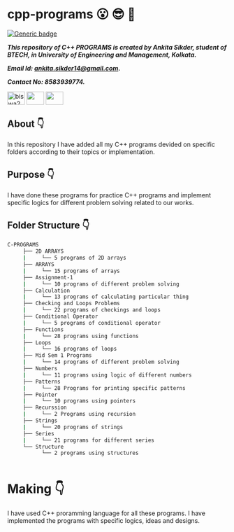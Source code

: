 # cpp-programs :open_mouth: :sunglasses: :facepunch:

[![Generic badge](https://img.shields.io/badge/C-programming-red)](https://shields.io/) 

***This repository of C++ PROGRAMS is created by Ankita Sikder, student of BTECH, in University of Engineering and Management, Kolkata.***

***Email Id: ankita.sikder14@gmail.com.***

***Contact No: 8583939774.***

<p align="left">
<a href="https://www.facebook.com/ankita.sikder.104" target="blank"><img align="center" src="https://cdn.jsdelivr.net/npm/simple-icons@3.0.1/icons/facebook.svg" alt="biswa2210" height="30" width="40" /></a>
<a href="https://www.instagram.com/ankita.sikder14" target="blank"><img align="center" src="https://cdn.jsdelivr.net/npm/simple-icons@3.0.1/icons/instagram.svg" alt="" height="30" width="40" /></a>
<a href="https://github.com/ankitasikder" target="blank"><img align="center" src="https://cdn.jsdelivr.net/npm/simple-icons@3.0.1/icons/github.svg" alt="" height="30" width="40" /></a>
</p>

## About :point_down:

<div align="justified">

In this repository I have added all my C++ programs devided on specific folders according to their topics or implementation. 

</div>


## Purpose :point_down:

<div align="justified">

I have done these programs for practice C++ programs and implement specific logics for different problem solving related to our works.

</div>

## Folder Structure :point_down:
```bash
C-PROGRAMS
     ├── 2D ARRAYS
     |     └── 5 programs of 2D arrays
     ├── ARRAYS
     |     └── 15 programs of arrays
     ├── Assignment-1
     |     └── 10 programs of different problem solving
     ├── Calculation
     |     └── 13 programs of calculating particular thing
     ├── Checking and Loops Problems
     |     └── 22 programs of checkings and loops
     ├── Conditional Operator
     |     └── 5 programs of conditional operator
     ├── Functions
     |     └── 28 programs using functions
     ├── Loops
     |     └── 16 programs of loops
     ├── Mid Sem 1 Programs
     |     └── 14 programs of different problem solving
     ├── Numbers
     |     └── 11 programs using logic of different numbers
     ├── Patterns
     |     └── 28 Programs for printing specific patterns
     ├── Pointer
     |     └── 10 programs using pointers
     ├── Recurssion
     |     └── 2 Programs using recursion
     ├── Strings
     |     └── 20 programs of strings
     ├── Series
     |     └── 21 programs for different series
     └── Structure
           └── 2 programs using structures
     
```
# Making :point_down:

<div align="justified">

I have used C++ proramming language for all these programs. I have implemented the programs with specific logics, ideas and designs.

</div>
     


